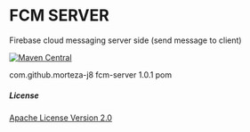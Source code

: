 # FCM SERVER
Firebase cloud messaging server side (send message to client)

[![Maven Central](https://img.shields.io/maven-central/v/com.github.morteza-j8/fcm-server.svg?label=Maven%20Central)](https://search.maven.org/search?q=g:%22com.github.morteza-j8%22%20AND%20a:%22fcm-server%22)

<dependency>
    <groupId>com.github.morteza-j8</groupId>
    <artifactId>fcm-server</artifactId>
    <version>1.0.1</version>
    <type>pom</type>
  </dependency>
</code>


##### License
[Apache License Version 2.0](https://github.com/Morteza-j8/fcm-server/blob/master/LICENSE)


